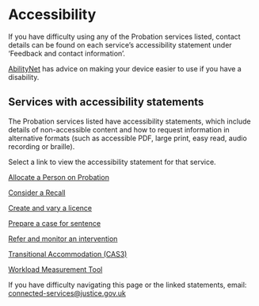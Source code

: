 # Accessibility

If you have difficulty using any of the Probation services listed, contact details can be found on each service’s accessibility statement under ‘Feedback and contact information’.

[AbilityNet](https://mcmw.abilitynet.org.uk) has advice on making your device easier to use if you have a disability.

## Services with accessibility statements

The Probation services listed have accessibility statements, which include details of non-accessible content and how to request information in alternative formats (such as accessible PDF, large print, easy read, audio recording or braille).

Select a link to view the accessibility statement for that service.

[Allocate a Person on Probation](/accessibility/allocate-a-person-on-probation)

[Consider a Recall](/accessibility/consider-a-recall)

[Create and vary a licence](/accessibility/create-and-vary-a-licence)

[Prepare a case for sentence](/accessibility/prepare-a-case-for-sentence)

[Refer and monitor an intervention](/accessibility/refer-and-monitor-an-intervention)

[Transitional Accommodation (CAS3)](/accessibility/transitional-accomodation)

[Workload Measurement Tool](/accessibility/workload-measurement-tool)

If you have difficulty navigating this page or the linked statements, email: <connected-services@justice.gov.uk>